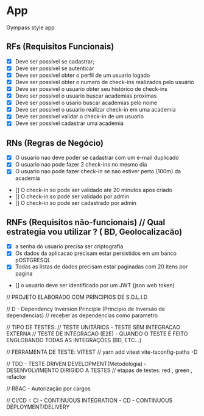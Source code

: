 # App

Gympass style app

## RFs (Requisitos Funcionais)

- [x] Deve ser possível se cadastrar;
- [x] Deve ser possível se autenticar
- [x] Deve ser possível obter o perfil de um usuario logado
- [x] Deve ser possível obter o numero de check-ins realizados pelo usuário
- [x] Deve ser possível o usuario obter seu histórico de check-ins
- [x] Deve ser possível o usuario buscar academias proximas
- [x] Deve ser possível o usario buscar academias pelo nome
- [x] Deve ser possível o usuario realizar check-in em uma academia
- [x] Deve ser possível validar o check-in de um usuario
- [x] Deve ser possível cadastrar uma academia

## RNs (Regras de Negócio)

- [x] O usuario nao deve poder se cadastrar com um e-mail duplicado
- [x] O usuario nao pode fazer 2 check-ins no mesmo dia
- [x] O usuario nao pode fazer check-in se nao estiver perto (100m) da academia
- [] O check-in so pode ser validado ate 20 minutos apos criado
- [] O check-in so pode ser validado por admin
- [] O check-in so pode ser cadastrado por admin

## RNFs (Requisitos não-funcionais) // Qual estrategia vou utilizar ? ( BD, Geolocalizacão)

- [x] a senha do usuario precisa ser criptografia
- [x] Os dados da aplicacao precisam estar persistidos em um banco pOSTGRESQL
- [x] Todas as listas de dados precisam estar paginadas com 20 itens por pagina
- [] o usuario deve ser identificado por um JWT (json web token)

// PROJETO ELABORADO COM PRÍNCIPIOS DE S.O.L.I.D

// D - Dependency Inversion Principle (Principio de Inversão de dependencias)
// receber as dependencias como parametro

// TIPO DE TESTES:
// TESTE UNITÁRIOS - TESTE SEM INTEGRACAO EXTERNA
// TESTE DE INTEGRACAO (E2E) - QUANDO O TESTE É FEITO ENGLOBANDO TODAS AS INTEGRAÇÕES (BD, ETC...)

// FERRAMENTA DE TESTE: VITEST
// yarn add vitest vite-tsconfig-paths -D

// TDD - TESTE DRIVEN DEVELOPMENT(Metodologia) - DESENVOLVIMENTO DIRIGIDO A TESTES
// etapas de testes: red , green , refactor


// RBAC - Autorização por cargos


// CI/CD =  CI - CONTINUOUS INTEGRATION -  CD - CONTINUOUS DEPLOYMENT/DELIVERY